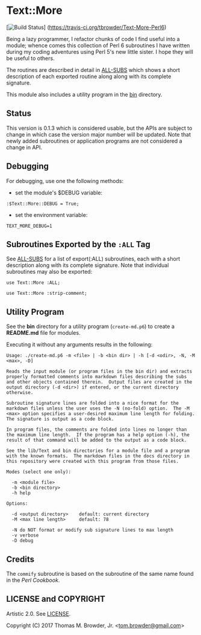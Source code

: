 # Text::More

[![Build Status](https://travis-ci.org/tbrowder/Text-More-Perl6.svg?branch=master)]
  (https://travis-ci.org/tbrowder/Text-More-Perl6)

Being a lazy programmer, I refactor chunks of code I find useful into
a module; whence comes this collection of Perl 6 subroutines I have
written during my coding adventures using Perl 5's new little sister.
I hope they will be useful to others.

The routines are described in detail in
[ALL-SUBS](https://github.com/tbrowder/Text-More-Perl6/blob/master/docs/ALL-SUBS.md)
which shows a short description of each exported routine along along
with its complete signature.

This module also includes a utility program in the
[bin](https://github.com/tbrowder/Text-More-Perl6/blob/master/bin) directory.

## Status

This version is 0.1.3 which is considered usable, but the APIs are
subject to change in which case the version major number will be
updated. Note that newly added subroutines or application programs are
not considered a change in API.

## Debugging

For debugging, use one the following methods:

- set the module's $DEBUG variable:

```Perl6
:$Text::More::DEBUG = True;
```

- set the environment variable:

```Perl6
TEXT_MORE_DEBUG=1
```

## Subroutines Exported by the `:ALL` Tag

See
[ALL-SUBS](https://github.com/tbrowder/Text-More-Perl6/blob/master/docs/ALL-SUBS.md)
for a list of export(:ALL) subroutines, each with a short description
along with its complete signature.  Note that individual subroutines
may also be exported:

```Perl6
use Text::More :ALL;
```

```Perl6
use Text::More :strip-comment;
```

## Utility Program

See the **bin** directory for a utility program (```create-md.p6```)
to create a **README.md** file for modules.

Executing it without any arguments results in the following:

```Perl6
Usage: ./create-md.p6 -m <file> | -b <bin dir> | -h [-d <odir>, -N, -M <max>, -D]

Reads the input module (or program files in the bin dir) and extracts
properly formatted comments into markdown files describing the subs
and other objects contained therein.  Output files are created in the
output directory (-d <dir>) if entered, or the current directory
otherwise.

Subroutine signature lines are folded into a nice format for the
markdown files unless the user uses the -N (no-fold) option.  The -M
<max> option specifies a user-desired maximum line length for folding.
The signature is output as a code block.

In program files, the comments are folded into lines no longer than
the maximum line length.  If the program has a help option (-h), the
result of that command will be added to the output as a code block.

See the lib/Text and bin directories for a module file and a program
with the known formats.  The markdown files in the docs directory in
this repository were created with this program from those files.

Modes (select one only):

  -m <module file>
  -b <bin directory>
  -h help

Options:

  -d <output directory>    default: current directory
  -M <max line length>     default: 78

  -N do NOT format or modify sub signature lines to max length
  -v verbose
  -D debug
```

## Credits

The ```commify``` subroutine is based on the subroutine of the same
name found in the *Perl Cookbook*.

## LICENSE and COPYRIGHT

Artistic 2.0. See [LICENSE](https://github.com/tbrowder/Text-More-Perl6/blob/master/LICENCE).

Copyright (C) 2017 Thomas M. Browder, Jr. <<tom.browder@gmail.com>>
